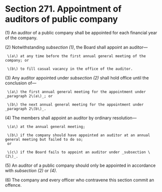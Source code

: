# Section 271. Appointment of auditors of public company

\(1\) An auditor of a public company shall be appointed for each financial year of the company.

\(2\) Notwithstanding _subsection \(1\)_, the Board shall appoint an auditor—

     \(a\) at any time before the first annual general meeting of the company; or

     \(b\) to fill casual vacancy in the office of the auditor.

\(3\) Any auditor appointed under _subsection \(2\)_ shall hold office until the conclusion of—

     \(a\) the first annual general meeting for the appointment under _paragraph 2\(a\)_; or

     \(b\) the next annual general meeting for the appointment under _paragraph 2\(b\)_.

\(4\) The members shall appoint an auditor by ordinary resolution—

     \(a\) at the annual general meeting;

     \(b\) if the company should have appointed an auditor at an annual general meeting but failed to do so;  
     or

     \(c\) if the Board fails to appoint an auditor under _subsection \(2\)_.

\(5\) An auditor of a public company should only be appointed in accordance with _subsection \(2\)_ or _\(4\)_.

\(6\) The company and every officer who contravene this section commit an offence.

